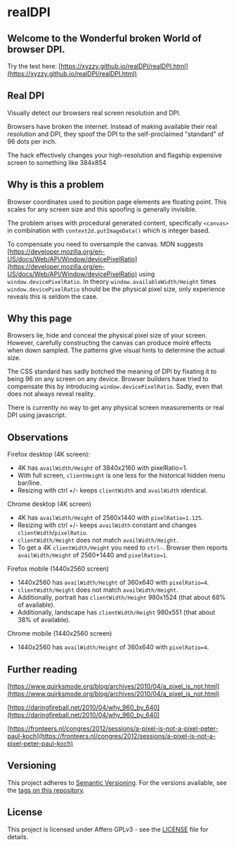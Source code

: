 # realDPI

## Welcome to the Wonderful broken World of browser DPI.

Try the test here: [https://xyzzy.github.io/realDPI/realDPI.html](https://xyzzy.github.io/realDPI/realDPI.html)

## Real DPI

Visually detect our browsers real screen resolution and DPI.

Browsers have broken the internet. Instead of making available their real resolution and DPI, they spoof the DPI to the self-proclaimed "standard" of 96 dots per inch.

The hack effectively changes your high-resolution and flagship expensive screen to something like 384x854

## Why is this a problem

Browser coordinates used to position page elements are floating point. This scales for any screen size and this spoofing is generally invisible.

The problem arises with procedural generated content, specifically `<canvas>` in combination with `context2d.putImageData()` which is integer based.

To compensate you need to oversample the canvas. MDN suggests [https://developer.mozilla.org/en-US/docs/Web/API/Window/devicePixelRatio](https://developer.mozilla.org/en-US/docs/Web/API/Window/devicePixelRatio) using `window.devicePixelRatio`.
In theory `window.availableWidth/Height` times `window.devicePixelRatio` should be the physical pixel size, only experience reveals this is seldom the case.

## Why this page

Browsers lie, hide and conceal the physical pixel size of your screen.
However, carefully constructing the canvas can produce moiré effects when down sampled.
The patterns give visual hints to determine the actual size.

The CSS standard has sadly botched the meaning of DPI by fixating it to being 96 on any screen on any device.
Browser builders have tried to compensate this by introducing `window.devicePixelRatio`.
Sadly, even that does not always reveal reality.

There is currently no way to get any physical screen measurements or real DPI using javascript.

## Observations

Firefox desktop (4K screen):

- 4K has `availWidth/Height` of 3840x2160 with pixelRatio=1.
- With full screen, `clientHeight` is one less for the historical hidden menu bar/line.
- Resizing with ctrl +/- keeps `clientWidth` and `availWidth` identical.

Chrome desktop (4K screen)

- 4K has `availWidth/Height` of 2560x1440 with `pixelRatio=1.125`.
- Resizing with ctrl +/- keeps `availWidth` constant and changes `clientWidth`/`pixelRatio`.
- `clientWidth/Height` does not match `availWidth/Height`.
- To get a 4K `clientWidth/Height` you need to `ctrl-`. Browser then reports `availWidth/Height` of 2560*1440 and `pixelRatio=1`.

Firefox mobile (1440x2560 screen)

- 1440x2560 has `availWidth/Height` of 360x640 with `pixelRatio=4`.
- `clientWidth/Height` does not match `availWidth/Height`.
- Additionally, portrait has `clientWidth/Height` 980x1524  (that about 68% of available).
- Additionally, landscape has `clientWidth/Height` 980x551  (that about 38% of available).

Chrome mobile (1440x2560 screen)
- 1440x2560 has `availWidth/Height` of 360x640 with `pixelRatio=4`.

## Further reading

[https://www.quirksmode.org/blog/archives/2010/04/a_pixel_is_not.html](https://www.quirksmode.org/blog/archives/2010/04/a_pixel_is_not.html)

[https://daringfireball.net/2010/04/why_960_by_640](https://daringfireball.net/2010/04/why_960_by_640)

[https://fronteers.nl/congres/2012/sessions/a-pixel-is-not-a-pixel-peter-paul-koch](https://fronteers.nl/congres/2012/sessions/a-pixel-is-not-a-pixel-peter-paul-koch)

## Versioning

This project adheres to [Semantic Versioning](http://semver.org/spec/v2.0.0.html).
For the versions available, see the [tags on this repository](https://github.com/xyzzy/realDPI/tags).

## License

This project is licensed under Affero GPLv3 - see the [LICENSE](LICENSE) file for details.
